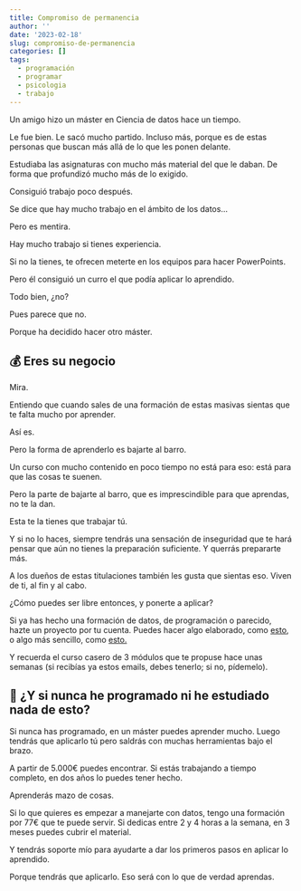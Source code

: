 ```yaml
---
title: Compromiso de permanencia
author: ''
date: '2023-02-18'
slug: compromiso-de-permanencia
categories: []
tags:
  - programación
  - programar
  - psicologia
  - trabajo
---
```



Un amigo hizo un máster en Ciencia de datos hace un tiempo.

Le fue bien. Le sacó mucho partido. Incluso más, porque es de estas personas que buscan más allá de lo que les ponen delante.

Estudiaba las asignaturas con mucho más material del que le daban. De forma que profundizó mucho más de lo exigido.

Consiguió trabajo poco después.

Se dice que hay mucho trabajo en el ámbito de los datos...

Pero es mentira.

Hay mucho trabajo si tienes experiencia.

Si no la tienes, te ofrecen meterte en los equipos para hacer PowerPoints.

Pero él consiguió un curro el que podía aplicar lo aprendido.

Todo bien, ¿no?

Pues parece que no.

Porque ha decidido hacer otro máster.



## 💰 Eres su negocio
Mira.

Entiendo que cuando sales de una formación de estas masivas sientas que te falta mucho por aprender.

Así es.

Pero la forma de aprenderlo es bajarte al barro.

Un curso con mucho contenido en poco tiempo no está para eso: está para que las cosas te suenen.

Pero la parte de bajarte al barro, que es imprescindible para que aprendas, no te la dan.

Esta te la tienes que trabajar tú.

Y si no lo haces, siempre tendrás una sensación de inseguridad que te hará pensar que aún no tienes la preparación suficiente. Y querrás prepararte más. 

A los dueños de estas titulaciones también les gusta que sientas eso. Viven de ti, al fin y al cabo.

¿Cómo puedes ser libre entonces, y ponerte a aplicar?

Si ya has hecho una formación de datos, de programación o parecido, hazte un proyecto por tu cuenta. Puedes hacer algo elaborado, como [esto](https://datamachines.xyz/2022/11/22/build-a-prediction-service-with-machine-learning-step-by-step/), o algo más sencillo, como [esto.](https://github.com/rfordatascience/tidytuesday)

Y recuerda el curso casero de 3 módulos que te propuse hace unas semanas (si recibías ya estos emails, debes tenerlo; si no, pídemelo).



## 🤔 ¿Y si nunca he programado ni he estudiado nada de esto?
Si nunca has programado, en un máster puedes aprender mucho. Luego tendrás que aplicarlo tú pero saldrás con muchas herramientas bajo el brazo.

A partir de 5.000€ puedes encontrar. Si estás trabajando a tiempo completo, en dos años lo puedes tener hecho.

Aprenderás mazo de cosas.

Si lo que quieres es empezar a manejarte con datos, tengo una formación por 77€ que te puede servir. Si dedicas entre 2 y 4 horas a la semana, en 3 meses puedes cubrir el material.

Y tendrás soporte mío para ayudarte a dar los primeros pasos en aplicar lo aprendido.

Porque tendrás que aplicarlo. Eso será con lo que de verdad aprendas. 


